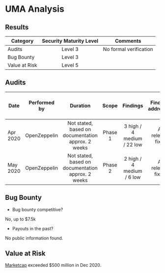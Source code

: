 # UMA Analysis

## Results
| Category    | Security Maturity Level  | Comments    |
| ------------- |:-------------:|:-------------:|
| Audits |       Level 3         |   No formal verification     |         
| Bug Bounty |     Level 3           |           |      
| Value at Risk |    Level 5            |           |      

## Audits
| Date | Performed by  |  Duration  |  Scope |  Findings  | Findings addressed | Summary | Major changes since audit |  
| ------------- |:-------------:| :-------------:| :-------------:| :-------------:| :-------------:|:-------------:|:-------------:|
| Apr 2020 | OpenZeppelin  |  Not stated, based on documentation approx. 2 weeks   | Phase 1  | 3 high / 4 medium / 22 low | All relevant fixed |  |  |
| May 2020 | OpenZeppelin  |Not stated, based on documentation approx. 2 weeks      |  Phase 2 |  2 high / 4 medium / 6 low| All relevant fixed. |  |  |


## Bug Bounty
 - Bug bounty competitive?

No, up to $7.5k

 - Payouts in the past?

 No public information found.

## Value at Risk
[Marketcap](https://www.coingecko.com/en/coins/uma) exceeded $500 million in Dec 2020.
